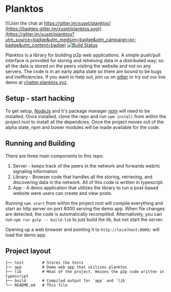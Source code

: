 # Planktos

[![Join the chat at https://gitter.im/xuset/planktos](https://badges.gitter.im/xuset/planktos.svg)](https://gitter.im/xuset/planktos?utm_source=badge&utm_medium=badge&utm_campaign=pr-badge&utm_content=badge)
[![Build Status](https://travis-ci.org/xuset/planktos.svg?branch=master)](https://travis-ci.org/xuset/planktos)

Planktos is a library for building p2p web applications. A simple push/pull interface is provided for storing and retreiving data in a distributed way; so all the data is stored on the peers visiting the website and not on any servers. The code is in an early alpha state so there are bound to be bugs and inefficiencies. If you want to help out, join us on [gitter](https://gitter.im/xuset/planktos) or try out our live demo at [chatter.planktos.xyz](http://chatter.planktos.xyz).

## Setup - start hacking

To get setup, [NodeJs](https://nodejs.org/) and it's package manager [npm](http://blog.npmjs.org/post/85484771375/how-to-install-npm) will need to be installed. Once installed, clone the repo and run `npm install` from within the project root to install all the dependcies. Once the project moves out of the alpha state, npm and bower modules will be made available for the code.

## Running and Building

There are three main components to this repo:
 1. Server - keeps track of the peers in the network and forwards webrtc signaling information
 2. Library - Browser code that handles all the storing, retrieving, and discovering data in the network. All of this code is written in typescript.
 3. App - A demo application that utilizes the library to run a post-based website were users can create and view posts.

Running `npm start` from within the project root will compile everything and start an http server on port 8000 serving the demo app. When file changes are detected, the code is automatically recompilled. Alternatively, you can run `npm run gulp -- build-lib` to just build the lib, but not start the server.

Opening up a web browser and pointing it to `http://localhost:8000/` will load the demo app.

## Project layout

```
├── test        # Stores the tests
├── app         # Demo web app that utilizes planktos
├── lib         # Meat of the project. Houses the p2p code written in typescript
├── build       # Compiled output for `app` and `lib`
└── README.md   # This file
```
